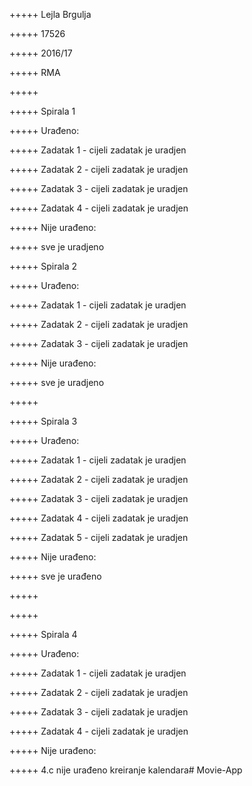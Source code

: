 ﻿+++++ Lejla Brgulja

+++++ 17526

+++++ 2016/17

+++++ RMA


+++++


+++++ Spirala 1


+++++ Urađeno: 


+++++ Zadatak 1 - cijeli zadatak je uradjen


+++++ Zadatak 2 - cijeli zadatak je uradjen


+++++ Zadatak 3 - cijeli zadatak je uradjen


+++++ Zadatak 4 - cijeli zadatak je uradjen


+++++ Nije urađeno:


+++++ sve je uradjeno


+++++ Spirala 2


+++++ Urađeno: 


+++++ Zadatak 1 - cijeli zadatak je uradjen


+++++ Zadatak 2 - cijeli zadatak je uradjen


+++++ Zadatak 3 - cijeli zadatak je uradjen


+++++ Nije urađeno:


+++++ sve je uradjeno

+++++

+++++ Spirala 3

+++++ Urađeno: 

+++++ Zadatak 1 - cijeli zadatak je uradjen

+++++ Zadatak 2 - cijeli zadatak je uradjen

+++++ Zadatak 3 - cijeli zadatak je uradjen

+++++ Zadatak 4 - cijeli zadatak je uradjen

+++++ Zadatak 5 - cijeli zadatak je uradjen

+++++ Nije urađeno:

+++++ sve je urađeno

+++++

+++++

+++++ Spirala 4

+++++ Urađeno: 

+++++ Zadatak 1 - cijeli zadatak je uradjen

+++++ Zadatak 2 - cijeli zadatak je uradjen

+++++ Zadatak 3 - cijeli zadatak je uradjen

+++++ Zadatak 4 - cijeli zadatak je uradjen

+++++ Nije urađeno:

+++++ 4.c nije urađeno kreiranje kalendara# Movie-App
